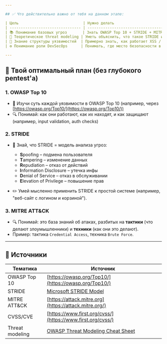 ```yaml
---

## ✅ Что действительно важно от тебя на данном этапе:

| Цель                             | Нужно делать                                          | Не обязательно                                       |
| -------------------------------- | ----------------------------------------------------- | ---------------------------------------------------- |
| 📚 Понимание базовых угроз       | Знать OWASP Top 10 + STRIDE + MITRE ATT\&CK           | Глубокая эксплуатация уязвимостей, pentesting руками |
| 🧠 Теоретическое threat modeling | Уметь объяснить, что такое STRIDE и для чего нужно    | Не нужно строить полные DFD для каждого сервиса      |
| 🧱 Знание структуры уязвимостей  | Примерно знать, как работает XSS / CSRF / IDOR и т.д. | Не обязательно ломать Juice Shop вручную через Burp  |
| ⚙️ Понимание роли DevSecOps      | Понимать, где место безопасности в CI/CD              | Не нужно прямо сейчас строить детекторы на MITRE     |

---
```


## 📌 Твой **оптимальный план** (без глубокого pentest'а)

### 1. **OWASP Top 10**

* 📖 Изучи суть каждой уязвимости в OWASP Top 10 (например, через [https://owasp.org/Top10/](https://owasp.org/Top10/))
* 🔍 Понимай: как они работают, как их находят, и как защищают (например, input validation, auth checks)

### 2. **STRIDE**

* 🧱 Знай, что STRIDE = модель анализа угроз:

  * **S**poofing – подмена пользователя
  * **T**ampering – изменение данных
  * **R**epudiation – отказ от действий
  * **I**nformation Disclosure – утечка инфы
  * **D**enial of Service – отказ в обслуживании
  * **E**levation of Privilege – повышение прав

* ✏️ Умей мысленно применить STRIDE к простой системе (например, "веб-сайт с логином и корзиной").

### 3. **MITRE ATT\&CK**

* 🔍 Понимай: это база знаний об атаках, разбитых на **тактики** (что делают злоумышленники) и **техники** (как они это делают).
* Пример: тактика `Credential Access`, техника `Brute Force`.

---

## 🔖 Источники

| Тематика        | Источник                                                                                                             |
| --------------- | -------------------------------------------------------------------------------------------------------------------- |
| OWASP Top 10    | [https://owasp.org/Top10/](https://owasp.org/Top10/)                                                                 |
| STRIDE          | [Microsoft STRIDE Model](https://learn.microsoft.com/en-us/security/engineering/stride-threat-modeling)              |
| MITRE ATT\&CK   | [https://attack.mitre.org](https://attack.mitre.org/)                                                                |
| CVSS/CVE        | [https://www.first.org/cvss/](https://www.first.org/cvss/)                                                           |
| Threat modeling | [OWASP Threat Modeling Cheat Sheet](https://cheatsheetseries.owasp.org/cheatsheets/Threat_Modeling_Cheat_Sheet.html) |
